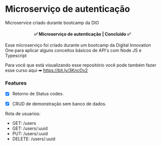 # Microserviço de autenticação
Microservice criado durante bootcamp da DIO

<h4 align="center"> 
	✅  Microserviço de autenticação | Concluído ✅
</h4>

Esse microserviço foi criado durante um bootcamp da Digital Innovation One para aplicar alguns conceitos básicos de API's com Node JS e Typescript

Para você que está visualizando esse repositório você pode também fazer esse curso aqui ➡ https://bit.ly/3KncOv2


### Features

- [x] Retorno de Status codes.
- [x] CRUD de demonstração sem banco de dados.


<p>Rota de usuarios:</p>
<ul>
  <li>GET: /users</li>
  <li>GET: /users/:uuid</li>
  <li>PUT: /users/:uuid</li>
  <li>DELETE: /users/:uuid</li>
</ul>
